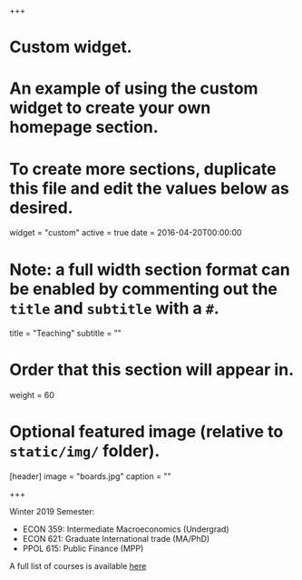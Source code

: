 +++
# Custom widget.
# An example of using the custom widget to create your own homepage section.
# To create more sections, duplicate this file and edit the values below as desired.
widget = "custom"
active = true
date = 2016-04-20T00:00:00

# Note: a full width section format can be enabled by commenting out the `title` and `subtitle` with a `#`.
title = "Teaching"
subtitle = ""

# Order that this section will appear in.
weight = 60

# Optional featured image (relative to `static/img/` folder).
[header]
image = "boards.jpg"
caption = ""

+++

Winter 2019 Semester:

- ECON 359: Intermediate Macroeconomics (Undergrad)
- ECON 621: Graduate International trade (MA/PhD)
- PPOL 615: Public Finance (MPP)

A full list of courses is available [here](https://econ.ucalgary.ca/courses)